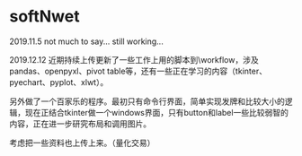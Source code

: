 # softNwet
2019.11.5
not much to say...
still working...

2019.12.12
近期持续上传更新了一些工作上用的脚本到\workflow，涉及pandas、openpyxl、pivot table等，还有一些正在学习的内容（tkinter、pyechart、pyplot、xlwt）。

另外做了一个百家乐的程序。最初只有命令行界面，简单实现发牌和比较大小的逻辑，现在正结合tkinter做一个windows界面，只有button和label一些比较弱智的内容，正在进一步研究布局和调用图片。

考虑把一些资料也上传上来。（量化交易）
